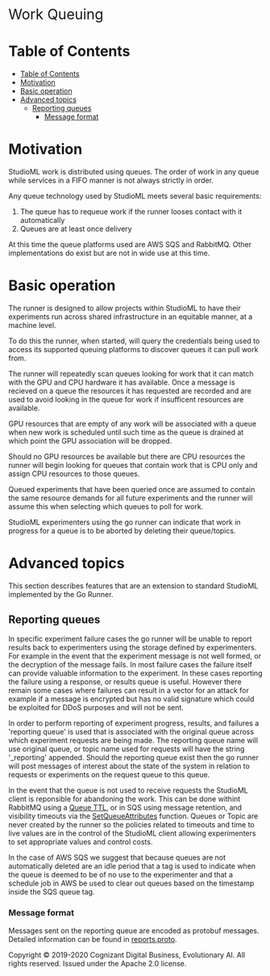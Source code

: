 <p style="font-size: 2em;margin: .67em 0">Work Queuing</p>

<!--ts-->

Table of Contents
=================

* [Table of Contents](#table-of-contents)
* [Motivation](#motivation)
* [Basic operation](#basic-operation)
* [Advanced topics](#advanced-topics)
  * [Reporting queues](#reporting-queues)
    * [Message format](#message-format)
<!--te-->
# Motivation

StudioML work is distributed using queues.  The order of work in any queue while services in a FIFO manner is not always strictly in order.

Any queue technology used by StudioML meets several basic requirements:

1. The queue has to requeue work if the runner looses contact with it automatically
2. Queues are at least once delivery

At this time the queue platforms used are AWS SQS and RabbitMQ.  Other implementations do exist but are not in wide use at this time.

# Basic operation

The runner is designed to allow projects within StudioML to have their experiments run across shared infrastructure in an equitable manner, at a machine level.

To do this the runner, when started, will query the credentials being used to access its supported queuing platforms to discover queues it can pull work from.

The runner will repeatedly scan queues looking for work that it can match with the GPU and CPU hardware it has available.  Once a message is recieved on a queue the resources it has requested are recorded and are used to avoid looking in the queue for work if insufficent resources are available.

GPU resources that are empty of any work will be associated with a queue when new work is scheduled until such time as the queue is drained at which point the GPU association will be dropped.

Should no GPU resources be available but there are CPU resources the runner will begin looking for queues that contain work that is CPU only and assign CPU resources to those queues.

Queued experiments that have been queried once are assumed to contain the same resource demands for all future experiments and the runner will assume this when selecting which queues to poll for work.

StudioML experimenters using the go runner can indicate that work in progress for a queue is to be aborted by deleting their queue/topics.

# Advanced topics

This section describes features that are an extension to standard StudioML implemented by the Go Runner.

## Reporting queues

In specific experiment failure cases the go runner will be unable to report results back to experimenters using the storage defined by experimenters.  For example in the event that the experiment message is not well formed, or the decryption of the message fails.  In most failure cases the failure itself can provide valuable information to the experiment.  In these cases reporting the failure using a response, or results queue is useful.  However there remain some cases where failures can result in a vector for an attack for example if a message is encrypted but has no valid signature which could be exploited for DDoS purposes and will not be sent.

In order to perform reporting of experiment progress, results, and failures a 'reporting queue' is used that is associated with the original queue across which experiment requests are being made.  The reporting queue name will use original queue, or topic name used for requests will have the string '\_reporting' appended.  Should the reporting queue exist then the go runner will post messages of interest about the state of the system in relation to requests or experiments on the request queue to this queue.

In the event that the queue is not used to receive requests the StudioML client is reponsible for abandoning the work.  This can be done withint RabbitMQ using a [Queue TTL](https://www.rabbitmq.com/ttl.html#queue-ttl), or in SQS using message retention, and visibility timeouts via the [SetQueueAttributes](https://docs.aws.amazon.com/AWSSimpleQueueService/latest/APIReference/API_SetQueueAttributes.html) function.  Queues or Topic are never created by the runner so the policies related to timeouts and time to live values are in the control of the StudioML client allowing experimenters to set appropriate values and control costs.

In the case of AWS SQS we suggest that because queues are not automatically deleted are an idle period that a tag is used to indicate when the queue is deemed to be of no use to the experimenter and that a schedule job in AWS be used to clear out queues based on the timestamp inside the SQS queue tag.

### Message format

Messages sent on the reporting queue are encoded as protobuf messages.  Detailed information can be found in [reports.proto](proto/reports.proto).


Copyright © 2019-2020 Cognizant Digital Business, Evolutionary AI. All rights reserved. Issued under the Apache 2.0 license.
